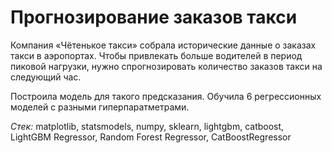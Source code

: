 # Прогнозирование заказов такси

Компания «Чётенькое такси» собрала исторические данные о заказах такси в аэропортах. Чтобы привлекать больше водителей в период пиковой нагрузки, нужно спрогнозировать количество заказов такси на следующий час. 

Построила модель для такого предсказания. Обучила 6 регрессионных моделей с разными гиперпаратметрами.

*Cтек:* matplotlib, statsmodels, numpy, sklearn, lightgbm, catboost, LightGBM Regressor, Random Forest Regressor, CatBoostRegressor
